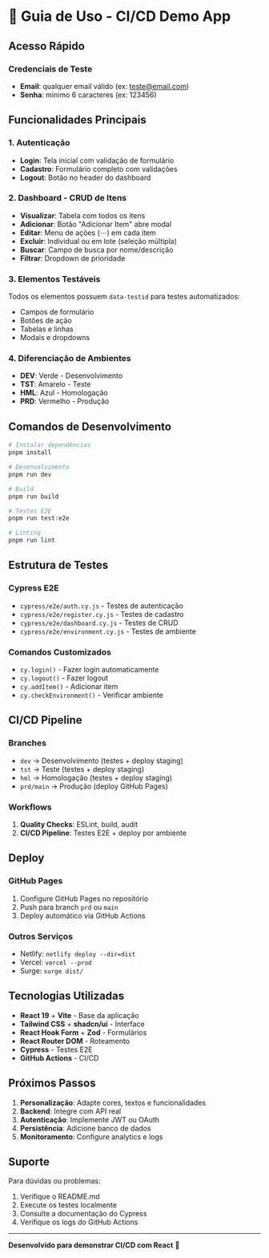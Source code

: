 # 🚀 Guia de Uso - CI/CD Demo App

## Acesso Rápido

### Credenciais de Teste
- **Email**: qualquer email válido (ex: teste@email.com)
- **Senha**: mínimo 6 caracteres (ex: 123456)

## Funcionalidades Principais

### 1. Autenticação
- **Login**: Tela inicial com validação de formulário
- **Cadastro**: Formulário completo com validações
- **Logout**: Botão no header do dashboard

### 2. Dashboard - CRUD de Itens
- **Visualizar**: Tabela com todos os itens
- **Adicionar**: Botão "Adicionar Item" abre modal
- **Editar**: Menu de ações (⋯) em cada item
- **Excluir**: Individual ou em lote (seleção múltipla)
- **Buscar**: Campo de busca por nome/descrição
- **Filtrar**: Dropdown de prioridade

### 3. Elementos Testáveis
Todos os elementos possuem `data-testid` para testes automatizados:
- Campos de formulário
- Botões de ação
- Tabelas e linhas
- Modais e dropdowns

### 4. Diferenciação de Ambientes
- **DEV**: Verde - Desenvolvimento
- **TST**: Amarelo - Teste
- **HML**: Azul - Homologação
- **PRD**: Vermelho - Produção

## Comandos de Desenvolvimento 

```bash
# Instalar dependências 
pnpm install

# Desenvolvimento
pnpm run dev

# Build
pnpm run build

# Testes E2E
pnpm run test:e2e

# Linting
pnpm run lint
```

## Estrutura de Testes

### Cypress E2E
- `cypress/e2e/auth.cy.js` - Testes de autenticação
- `cypress/e2e/register.cy.js` - Testes de cadastro
- `cypress/e2e/dashboard.cy.js` - Testes de CRUD
- `cypress/e2e/environment.cy.js` - Testes de ambiente

### Comandos Customizados
- `cy.login()` - Fazer login automaticamente
- `cy.logout()` - Fazer logout
- `cy.addItem()` - Adicionar item
- `cy.checkEnvironment()` - Verificar ambiente

## CI/CD Pipeline

### Branches
- `dev` → Desenvolvimento (testes + deploy staging)
- `tst` → Teste (testes + deploy staging)
- `hml` → Homologação (testes + deploy staging)
- `prd/main` → Produção (deploy GitHub Pages)

### Workflows
1. **Quality Checks**: ESLint, build, audit
2. **CI/CD Pipeline**: Testes E2E + deploy por ambiente

## Deploy

### GitHub Pages
1. Configure GitHub Pages no repositório
2. Push para branch `prd` ou `main`
3. Deploy automático via GitHub Actions

### Outros Serviços
- Netlify: `netlify deploy --dir=dist`
- Vercel: `vercel --prod`
- Surge: `surge dist/`

## Tecnologias Utilizadas

- **React 19** + **Vite** - Base da aplicação
- **Tailwind CSS** + **shadcn/ui** - Interface
- **React Hook Form** + **Zod** - Formulários
- **React Router DOM** - Roteamento
- **Cypress** - Testes E2E
- **GitHub Actions** - CI/CD

## Próximos Passos

1. **Personalização**: Adapte cores, textos e funcionalidades
2. **Backend**: Integre com API real
3. **Autenticação**: Implemente JWT ou OAuth
4. **Persistência**: Adicione banco de dados
5. **Monitoramento**: Configure analytics e logs

## Suporte

Para dúvidas ou problemas:
1. Verifique o README.md
2. Execute os testes localmente
3. Consulte a documentação do Cypress
4. Verifique os logs do GitHub Actions

---

**Desenvolvido para demonstrar CI/CD com React** 🚀

